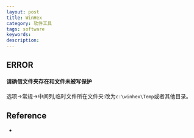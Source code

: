 ```yaml
---
layout: post
title: WinHex
category: 软件工具
tags: software
keywords: 
description: 
---
```


## ERROR

#### 请确信文件夹存在和文件未被写保护

选项->常规->中间列,临时文件所在文件夹:改为`c:\winhex\Temp`或者其他目录。

## Reference

* []()
